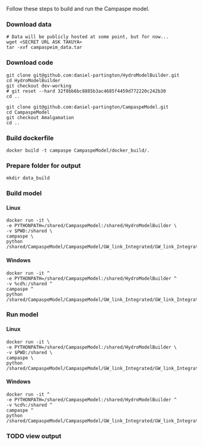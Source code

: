 Follow these steps to build and run the Campaspe model.

### Download data
```
# Data will be publicly hosted at some point, but for now...
wget <SECRET URL ASK TAKUYA>
tar -xvf campaspeim_data.tar
```

### Download code
```
git clone git@github.com:daniel-partington/HydroModelBuilder.git
cd HydroModelBuilder
git checkout dev-working
# git reset --hard 32f8bb6bc8885b3ac4685f4459d772220c242b30
cd ..

git clone git@github.com:daniel-partington/CampaspeModel.git
cd CampaspeModel
git checkout Amalgamation
cd ..
```

### Build dockerfile
```
docker build -t campaspe CampaspeModel/docker_build/.
```

### Prepare folder for output
```
mkdir data_build
```

### Build model

#### Linux
```
docker run -it \
-e PYTHONPATH=/shared/CampaspeModel:/shared/HydroModelBuilder \
-v $PWD:/shared \
campaspe \
python /shared/CampaspeModel/CampaspeModel/GW_link_Integrated/GW_link_Integrated_build.py
```

#### Windows
```
docker run -it ^
-e PYTHONPATH=/shared/CampaspeModel:/shared/HydroModelBuilder ^
-v %cd%:/shared ^
campaspe ^
python /shared/CampaspeModel/CampaspeModel/GW_link_Integrated/GW_link_Integrated_build.py
```

### Run model

#### Linux
```
docker run -it \
-e PYTHONPATH=/shared/CampaspeModel:/shared/HydroModelBuilder \
-v $PWD:/shared \
campaspe \
python /shared/CampaspeModel/CampaspeModel/GW_link_Integrated/GW_link_Integrated.py
```

#### Windows
```
docker run -it ^
-e PYTHONPATH=/shared/CampaspeModel:/shared/HydroModelBuilder ^
-v %cd%:/shared ^
campaspe ^
python /shared/CampaspeModel/CampaspeModel/GW_link_Integrated/GW_link_Integrated.py
```

### TODO view output
